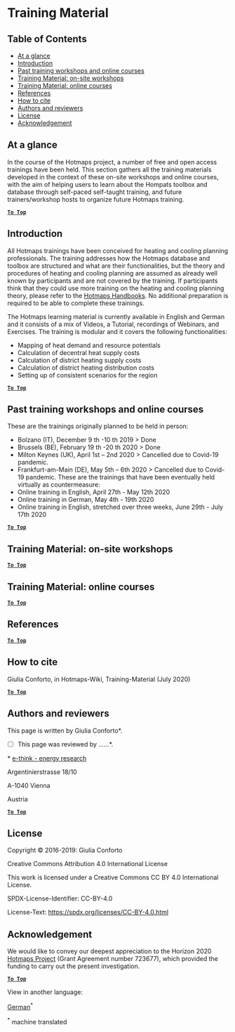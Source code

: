 <h1>Training Material</h1>

## Table of Contents
* [At a glance](#at-a-glance)
* [Introduction](#introduction)
* [Past training workshops and online courses](#Past-training-workshops-and-online-courses)
* [Training Material: on-site workshops](#training-material-on-site-workshops)
* [Training Material: online courses](#training-material-online-courses)
* [References](#references)
* [How to cite](#how-to-cite)
* [Authors and reviewers](#authors-and-reviewers)
* [License](#license)
* [Acknowledgement](#acknowledgement)

## At a glance

In the course of the Hotmaps project, a number of free and open access trainings have been held. This section gathers all the training materials developed in the context of these on-site workshops and online courses, with the aim of helping users to learn about the Hompats toolbox and database through self-paced self-taught training, and future trainers/workshop hosts to organize future Hotmaps training.


[**`To Top`**](#table-of-contents)

## Introduction

All Hotmaps trainings have been conceived for heating and cooling planning professionals. The training addresses how the Hotmaps database and toolbox are structured and what are their functionalities, but the theory and procedures of heating and cooling planning are assumed as already well known by participants and are not covered by the training. If participants think that they could use more training on the heating and cooling planning theory, please refer to the [Hotmaps Handbooks](https://www.hotmaps-project.eu/hotmaps-handbook-and-wiki-released/). No additional preparation is required to be able to complete these trainings.

The Hotmaps learning material is currently available in English and German and it consists of a mix of   Videos, a Tutorial, recordings of Webinars, and Exercises. The training is modular and it covers the following functionalities:
  - Mapping of heat demand and resource potentials
  - Calculation of decentral heat supply costs
  - Calculation of district heating supply costs
  - Calculation of district heating distribution costs
  - Setting up of consistent scenarios for the region


[**`To Top`**](#table-of-contents)

## Past training workshops and online courses 

These are the trainings originally planned to be held in person:
  - Bolzano (IT), December 9 th -10 th 2019 > Done
  - Brussels (BE), February 19 th -20 th 2020 > Done
  - Milton Keynes (UK), April 1st – 2nd 2020 > Cancelled due to Covid-19 pandemic.
  - Frankfurt-am-Main (DE), May 5th – 6th 2020 > Cancelled due to Covid-19 pandemic.
These are the trainings that have been eventually held virtually as countermeasure:
  - Online training in English, April 27th - May 12th 2020
  - Online training in German, May 4th - 19th 2020
  - Online training in English, stretched over three weeks, June 29th - July 17th 2020


[**`To Top`**](#table-of-contents)

## Training Material: on-site workshops



[**`To Top`**](#table-of-contents)

## Training Material: online courses



[**`To Top`**](#table-of-contents)

## References


[**`To Top`**](#table-of-contents)

## How to cite

Giulia Conforto, in Hotmaps-Wiki, Training-Material (July 2020)

[**`To Top`**](#table-of-contents)

## Authors and reviewers

This page is written by Giulia Conforto\*.

- [ ] This page was reviewed by ......\*.

\* [e-think - energy research](http://e-think.ac.at/)

Argentinierstrasse 18/10

A-1040 Vienna

Austria


[**`To Top`**](#table-of-contents)

## License

Copyright © 2016-2019: Giulia Conforto

Creative Commons Attribution 4.0 International License

This work is licensed under a Creative Commons CC BY 4.0 International License.

SPDX-License-Identifier: CC-BY-4.0

License-Text: https://spdx.org/licenses/CC-BY-4.0.html


## Acknowledgement

We would like to convey our deepest appreciation to the Horizon 2020 [Hotmaps Project](https://www.hotmaps-project.eu) (Grant Agreement number 723677), which provided the funding to carry out the present investigation.



[**`To Top`**](#table-of-contents)


<!--- THIS IS A SUPER UNIQUE IDENTIFIER -->

View in another language:

 [German](../de/CM-Scenario-assessment)<sup>\*</sup> 

<sup>\*</sup> machine translated

